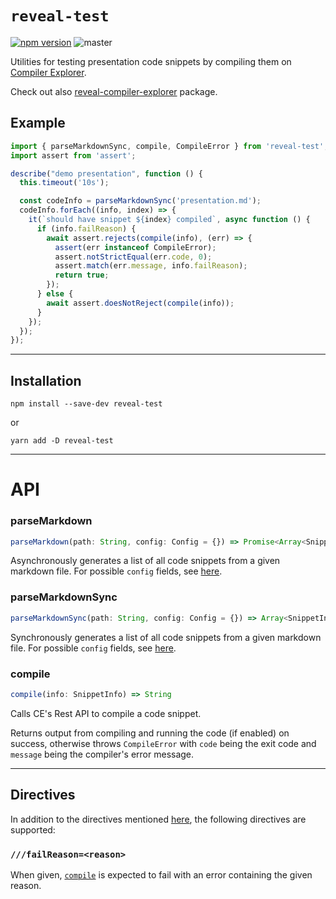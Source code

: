 # `reveal-test`

[![npm version](https://badge.fury.io/js/reveal-test.svg)](https://badge.fury.io/js/reveal-test) 
![master](https://github.com/dvirtz/reveal-compiler-explorer/workflows/master/badge.svg)

Utilities for testing presentation code snippets by compiling them on [Compiler Explorer](https://godbolt.org).

Check out also [reveal-compiler-explorer](/packages/reveal-compiler-explorer) package.

## Example

```js
import { parseMarkdownSync, compile, CompileError } from 'reveal-test';
import assert from 'assert';

describe("demo presentation", function () {
  this.timeout('10s');

  const codeInfo = parseMarkdownSync('presentation.md');
  codeInfo.forEach((info, index) => {
    it(`should have snippet ${index} compiled`, async function () {
      if (info.failReason) {
        await assert.rejects(compile(info), (err) => {
          assert(err instanceof CompileError);
          assert.notStrictEqual(err.code, 0);
          assert.match(err.message, info.failReason);
          return true;
        });
      } else {
        await assert.doesNotReject(compile(info));
      }
    });
  });
});
```


---

## Installation

```
npm install --save-dev reveal-test
```

or

```
yarn add -D reveal-test
```

---

# API

### parseMarkdown

```js
parseMarkdown(path: String, config: Config = {}) => Promise<Array<SnippetInfo>>
```

Asynchronously generates a list of all code snippets from a given markdown file. For possible `config` fields, see [here](#configuration).

### parseMarkdownSync

```js
parseMarkdownSync(path: String, config: Config = {}) => Array<SnippetInfo>
```

Synchronously generates a list of all code snippets from a given markdown file. For possible `config` fields, see [here](/packages/compiler-explorer-directives/#Configuration).

### compile

```js
compile(info: SnippetInfo) => String
```

Calls CE's Rest API to compile a code snippet.

Returns output from compiling and running the code (if enabled) on success, otherwise throws `CompileError` with `code` being the exit code and `message` being the compiler's error message.

---

## Directives

In addition to the directives mentioned [here](/packages/compiler-explorer-directives/#Directives), the following directives are supported:

### `///failReason=<reason>`

When given, [`compile`](#compile) is expected to fail with an error containing the given reason.
